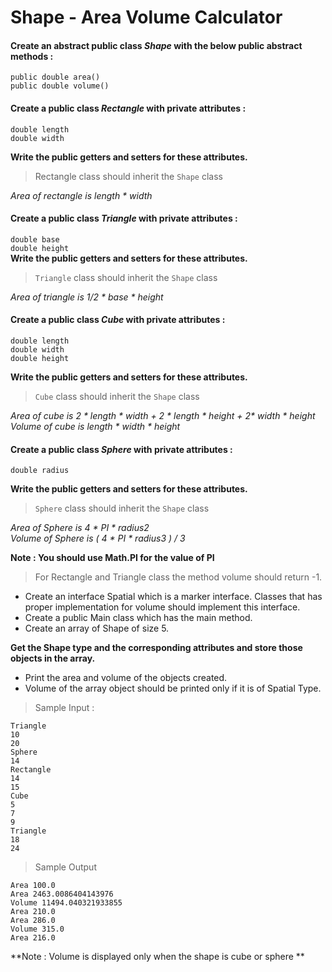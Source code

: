 # Shape - Area Volume Calculator

#### Create an abstract public class _Shape_ with the below public abstract methods :

`public double area()` <br> `public double volume()`

#### Create a public class _Rectangle_ with private attributes :

`double length` <br> `double width`

**Write the public getters and setters for these attributes.**

> Rectangle class should inherit the `Shape` class

_Area of rectangle is length * width_

#### Create a public class _Triangle_ with private attributes :

`double base` <br> `double height` <br>
**Write the public getters and setters for these attributes.**

> `Triangle` class should inherit the `Shape` class

_Area of triangle is  1/2 * base * height_

#### Create a public class _Cube_ with private attributes :

`double length` <br> `double width` <br> `double height`

**Write the public getters and setters for these attributes.**

> `Cube` class should inherit the `Shape` class

_Area of cube is  2 * length * width + 2 * length * height + 2* width * height_ <br>
_Volume of cube is  length * width * height_

#### Create a public class _Sphere_ with private attributes :

`double radius`

**Write the public getters and setters for these attributes.**

> `Sphere` class should inherit the `Shape` class

_Area of  Sphere is  4  * PI * radius2_ <br>
_Volume of Sphere is   ( 4  * PI * radius3 ) / 3_

**Note : You should use Math.PI for the value of PI**

> For Rectangle and Triangle class the method volume should return -1.

- Create an interface Spatial which is a marker interface. Classes that has proper implementation for volume should implement this interface. <br>
- Create a public Main class which has the main method. <br>
- Create an array of Shape of size 5. <br>

**Get the Shape type and the corresponding attributes and store those objects in the array.** <br>
- Print the area and volume of the objects created. <br>
- Volume of the array object should be printed only if it is of Spatial Type. <br>

> Sample Input :

    Triangle
    10
    20
    Sphere
    14
    Rectangle
    14
    15
    Cube
    5
    7
    9
    Triangle
    18
    24

> Sample Output

    Area 100.0
    Area 2463.0086404143976
    Volume 11494.040321933855
    Area 210.0
    Area 286.0
    Volume 315.0
    Area 216.0

**Note : Volume is displayed only when the shape is cube or sphere **
